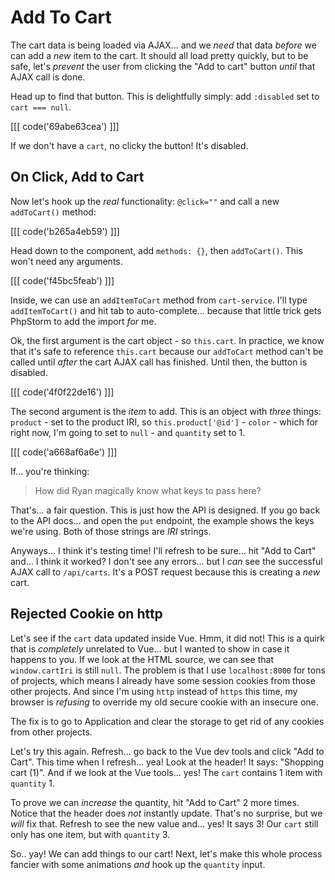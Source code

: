 # Add To Cart

The cart data is being loaded via AJAX... and we *need* that data *before* we
can add a *new* item to the cart. It should all load pretty quickly, but to be safe,
let's *prevent* the user from clicking the "Add to cart" button *until* that
AJAX call is done.

Head up to find that button. This is delightfully simply: add `:disabled` set to
`cart === null`.

[[[ code('69abe63cea') ]]]

If we don't have a `cart`, no clicky the button! It's disabled.

## On Click, Add to Cart

Now let's hook up the *real* functionality: `@click=""` and call a new `addToCart()`
method:

[[[ code('b265a4eb59') ]]]

Head down to the component, add `methods: {}`, then `addToCart()`. This
won't need any arguments.

[[[ code('f45bc5feab') ]]]

Inside, we can use an `addItemToCart` method from `cart-service`. I'll
type `addItemToCart()` and hit tab to auto-complete... because that little trick
gets PhpStorm to add the import *for* me.

Ok, the first argument is the cart object - so `this.cart`. In practice, we know
that it's safe to reference `this.cart` because our `addToCart` method can't be
called until *after* the cart AJAX call has finished. Until then, the button is
disabled.

[[[ code('4f0f22de16') ]]]

The second argument is the *item* to add. This is an object with *three* things:
`product` - set to the product IRI, so `this.product['@id']` - `color` -
which for right now, I'm going to set to `null` - and `quantity` set to 1.

[[[ code('a668af6a6e') ]]]

If... you're thinking:

> How did Ryan magically know what keys to pass here?

That's... a fair question. This is just how the API is designed. If you go back
to the API docs... and open the `put` endpoint, the example shows the keys
we're using. Both of those strings are *IRI* strings.

Anyways... I think it's testing time! I'll refresh to be sure... hit "Add to Cart"
and... I think it worked? I don't see any errors... but I *can* see the successful
AJAX call to `/api/carts`. It's a POST request because this is creating a *new* cart.

## Rejected Cookie on http

Let's see if the `cart` data updated inside Vue. Hmm, it did not! This is a quirk
that is *completely* unrelated to Vue... but I wanted to show in case it happens
to you. If we look at the HTML source, we can see that `window.cartIri` is still
`null`. The problem is that I use `localhost:8000` for tons of projects, which
means I already have some session cookies from those other projects. And since
I'm using `http` instead of `https` this time, my browser is *refusing* to override
my old secure cookie with an insecure one.

The fix is to go to Application and clear the storage to get rid of any cookies
from other projects.

Let's try this again. Refresh... go back to the Vue dev tools and click "Add to Cart".
This time when I refresh... yea! Look at the header! It says: "Shopping cart (1)".
And if we look at the Vue tools... yes! The `cart` contains 1 item with `quantity`
1.

To prove we can *increase* the quantity, hit "Add to Cart" 2 more times. Notice
that the header does *not* instantly update. That's no surprise, but we *will*
fix that. Refresh to see the new value and... yes! It says 3! Our `cart` still
only has one item, but with `quantity` 3.

So.. yay! We can add things to our cart! Next, let's make this whole process
fancier with some animations *and* hook up the `quantity` input.
